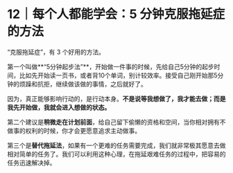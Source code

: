 # 12｜每个人都能学会：5 分钟克服拖延症的方法

“克服拖延症”，有 3 个好用的方法。

第一个叫做**“5分钟起步法”**，开始做一件事的时候，先给自己5分钟的起步时间，比如先开始读一页书，或者背10个单词，别计较效率。接受自己刚开始那5分钟的烦躁和抗拒，继续做该做的事情，之后就好了。

因为，真正能够影响行动的，是行动本身。**不是说等我想做了，我才能去做；而是我先开始做，我就会进入想做的状态。**

第二个建议是**稍微走在计划前面**，给自己留下偷懒的资格和空间，当你相对拥有不做事的权利的时候，你才会更愿意追求主动做事。

第三个是**替代拖延法**，如果有一个更难的任务需要完成，我们就非常极其愿意去做相对简单的任务了。我们可以利用这种心理，在拖延艰难任务的过程中，把容易的任务迅速解决掉。